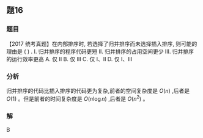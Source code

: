 ## 题16
### 题目
【2017 统考真题】在内部排序时, 若选择了归并排序而未选择插入排序, 则可能的理由是 ( ) .
I. 归并排序的程序代码更短
II. 归并排序的占用空间更少
III. 归并排序的运行效率更高
A. 仅 II 
B. 仅 III 
C. 仅 I、II 
D. 仅 I、III
### 分析
归并排序的代码比插入排序的代码更为复杂,前者的空间复杂度是 $O( n)$ ,后者是 $O( 1)$ 。但是前者的时间复杂度是 $O( {n\log n})$ ,后者是 $O( {n}^{2})$ 。
### 解
B